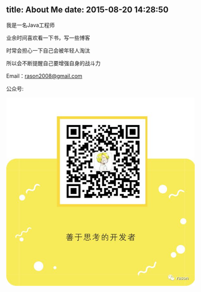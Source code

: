 title: About Me
date: 2015-08-20 14:28:50
---

我是一名Java工程师

业余时间喜欢看一下书，写一些博客

时常会担心一下自己会被年轻人淘汰

所以会不断提醒自己要增强自身的战斗力

Email：rason2008@gmail.com

公众号:

![rason](https://raw.githubusercontent.com/rason/rason.github.io/master/image/rason.png)
